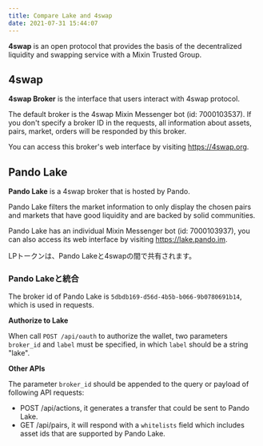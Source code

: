 ```yaml
---
title: Compare Lake and 4swap
date: 2021-07-31 15:44:07
---
```


**4swap** is an open protocol that provides the basis of the decentralized liquidity and swapping service with a Mixin Trusted Group.

## 4swap

**4swap Broker** is the interface that users interact with 4swap protocol.

The default broker is the 4swap Mixin Messenger bot (id: 7000103537). If you don't specify a broker ID in the requests, all information about assets, pairs, market, orders will be responded by this broker.

You can access this broker's web interface by visiting https://4swap.org.

## Pando Lake

**Pando Lake** is a 4swap broker that is hosted by Pando.

Pando Lake filters the market information to only display the chosen pairs and markets that have good liquidity and are backed by solid communities.

Pando Lake has an individual Mixin Messenger bot (id: 7000103937), you can also access its web interface by visiting https://lake.pando.im.

LPトークンは、Pando Lakeと4swapの間で共有されます。

### Pando Lakeと統合

The broker id of Pando Lake is `5dbdb169-d56d-4b5b-b066-9b0780691b14`, which is used in requests.

**Authorize to Lake**

When call `POST /api/oauth` to authorize the wallet, two parameters `broker_id` and `label` must be specified, in which `label` should be a string "lake".

**Other APIs**

The parameter `broker_id` should be appended to the query or payload of following API requests:

- POST /api/actions, it generates a transfer that could be sent to Pando Lake.
- GET /api/pairs, it will respond with a `whitelists` field which includes asset ids that are supported by Pando Lake.


